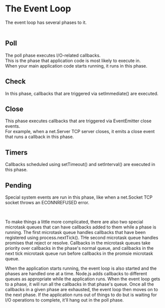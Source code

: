 # The Event Loop
The event loop has several phases to it.
<br><br>

## Poll
The poll phase executes I/O-related callbacks. \
This is the phase that application code is most likely to execute in. \
When your main application code starts running, it runs in this phase.

## Check
In this phase, callbacks that are triggered via setImmediate() are executed.

## Close
This phase executes callbacks that are triggered via EventEmitter close events. \
For example, when a net.Server TCP server closes, it emits a close event that runs a callback in this phase.

## Timers
Callbacks scheduled using setTimeout() and setInterval() are executed in this phase.

## Pending
Special system events are run in this phase, like when a net.Socket TCP socket throws an ECONNREFUSED error.

<br>

To make things a little more complicated, there are also two special microtask queues that can have callbacks added to them while a phase is running.
The first microtask queue handles callbacks that have been registered using process.nextTick(). THe second microtask queue handles promises that reject or resolve. Callbacks in the microtask queues take priority over callbacks in the phase's normal queue, and callbacks in the next tick microtask queue run before callbacks in the promsie microtask queue.

When the application starts running, the event loop is also started and the phases are handled one at a time. Node.js adds callbacks to different queues as appropriate while the application runs. When the event loop gets to a phase, it will run all the callbacks in that phase's queue. Once all the callbacks in a given phase are exhausted, the event loop then moves on to the next phase. If the application runs out of things to do but is waiting for I/O operations to complete, it'll hang out in the poll phase.